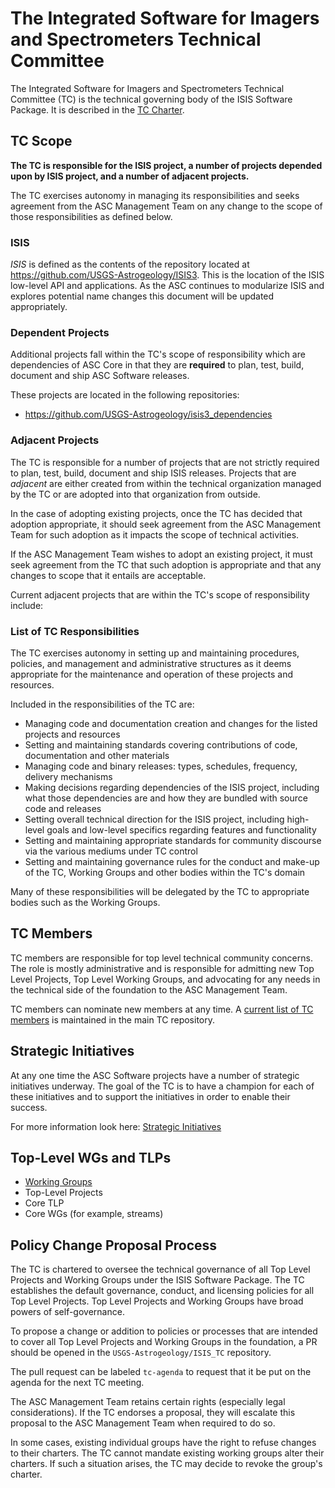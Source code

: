 # The Integrated Software for Imagers and Spectrometers Technical Committee

The Integrated Software for Imagers and Spectrometers Technical Committee (TC)
is the technical governing body of the ISIS Software Package. It is described
in the [TC Charter][].

## TC Scope

**The TC is responsible for the ISIS project, a number of projects
depended upon by ISIS project, and a number of adjacent projects.**

The TC exercises autonomy in managing its responsibilities and seeks agreement
from the ASC Management Team on any change to the scope of those
responsibilities as defined below.

### ISIS

*ISIS* is defined as the contents of the repository located at
<https://github.com/USGS-Astrogeology/ISIS3>. This is the location of the ISIS
low-level API and applications. As the ASC continues to modularize ISIS and
explores potential name changes this document will be updated appropriately.

### Dependent Projects

Additional projects fall within the TC's scope of responsibility which are
dependencies of ASC Core in that they are **required** to plan, test, build,
document and ship ASC Software releases.

These projects are located in the following repositories:

* https://github.com/USGS-Astrogeology/isis3_dependencies

### Adjacent Projects

The TC is responsible for a number of projects that are not strictly required
to plan, test, build, document and ship ISIS releases. Projects that are
_adjacent_ are either created from within the technical organization managed by
the TC or are adopted into that organization from outside.

In the case of adopting existing projects, once the TC has decided that
adoption appropriate, it should seek agreement from the ASC Management Team
for such adoption as it impacts the scope of technical activities.

If the ASC Management Team wishes to adopt an existing project, it must
seek agreement from the TC that such adoption is appropriate and that any
changes to scope that it entails are acceptable.

Current adjacent projects that are within the TC's scope of responsibility
include:

### List of TC Responsibilities

The TC exercises autonomy in setting up and maintaining procedures, policies,
and management and administrative structures as it deems appropriate for the
maintenance and operation of these projects and resources.

Included in the responsibilities of the TC are:

* Managing code and documentation creation and changes for the listed projects
  and resources
* Setting and maintaining standards covering contributions of code,
  documentation and other materials
* Managing code and binary releases: types, schedules, frequency, delivery
  mechanisms
* Making decisions regarding dependencies of the ISIS project,
  including what those dependencies are and how they are bundled with source
  code and releases
* Setting overall technical direction for the ISIS project, including
  high-level goals and low-level specifics regarding features and functionality
* Setting and maintaining appropriate standards for community discourse via the
  various mediums under TC control
* Setting and maintaining governance rules for the conduct and make-up of the
  TC, Working Groups and other bodies within the TC's domain

Many of these responsibilities will be delegated by the TC to appropriate
bodies such as the Working Groups.

## TC Members

TC members are responsible for top level technical community concerns. The role
is mostly administrative and is responsible for admitting new Top Level
Projects, Top Level Working Groups, and advocating for any needs in the
technical side of the foundation to the ASC Management Team.

TC members can nominate new members at any time. A [current list of TC members](https://github.com/USGS-Astrogeology/ISIS_TC/blob/master/Members.md)
is maintained in the main TC repository.

## Strategic Initiatives

At any one time the ASC Software projects have a number of strategic initiatives
underway.  The goal of the TC is to have a champion for each of these
initiatives and to support the initiatives in order to enable their
success.

For more information look here:
[Strategic Initiatives](https://github.com/USGS-Astrogeology/ISIS_TC/blob/master/Strategic-Initiatives.md)

## Top-Level WGs and TLPs

* [Working Groups](WORKING_GROUPS.md)
* Top-Level Projects
 * Core TLP
  * Core WGs (for example, streams)

## Policy Change Proposal Process

The TC is chartered to oversee the technical governance of all Top
Level Projects and Working Groups under the ISIS Software Package. The TC
establishes the default governance, conduct, and licensing policies for all Top
Level Projects. Top Level Projects and Working Groups have broad powers of
self-governance.

To propose a change or addition to policies or processes that are intended to
cover all Top Level Projects and Working Groups in the foundation, a PR should
be opened in the `USGS-Astrogeology/ISIS_TC` repository.

The pull request can be labeled `tc-agenda` to request that it be put on the
agenda for the next TC meeting.

The ASC Management Team retains certain rights (especially legal considerations).
If the TC endorses a proposal, they will escalate this proposal
to the ASC Management Team when required to do so.

In some cases, existing individual groups have the right to refuse changes to
their charters. The TC cannot mandate existing working groups alter their
charters. If such a situation arises, the TC may decide to revoke the group's
charter.

[TC Charter]: https://github.com/USGS-Astrogeology/ISIS_TC/blob/master/TC-Charter.md
[Project Lifecycle.md]: ./Project-Lifecycle.md
